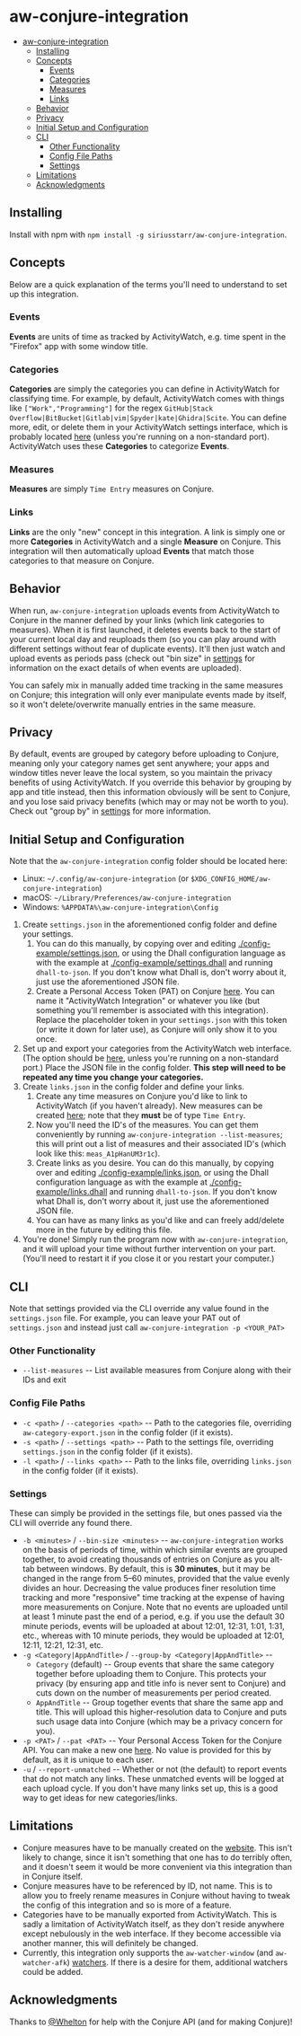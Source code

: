 # aw-conjure-integration

* [aw-conjure-integration](#aw-conjure-integration)
  * [Installing](#installing)
  * [Concepts](#concepts)
    * [Events](#events)
    * [Categories](#categories)
    * [Measures](#measures)
    * [Links](#links)
  * [Behavior](#behavior)
  * [Privacy](#privacy)
  * [Initial Setup and Configuration](#initial-setup-and-configuration)
  * [CLI](#cli)
    * [Other Functionality](#other-functionality)
    * [Config File Paths](#config-file-paths)
    * [Settings](#settings)
  * [Limitations](#limitations)
  * [Acknowledgments](#acknowledgments)

## Installing

Install with npm with `npm install -g siriusstarr/aw-conjure-integration`.

## Concepts

Below are a quick explanation of the terms you'll need to understand to set up
this integration.

### Events

**Events** are units of time as tracked by ActivityWatch, e.g. time spent in the
"Firefox" app with some window title.

### Categories

**Categories** are simply the categories you can define in ActivityWatch for
classifying time.  For example, by default, ActivityWatch comes with things like
`["Work","Programming"]` for the regex
`GitHub|Stack Overflow|BitBucket|Gitlab|vim|Spyder|kate|Ghidra|Scite`.
You can define more, edit, or delete them in your ActivityWatch settings
interface, which is probably located [here](http://localhost:5600/#/settings)
(unless you're running on a non-standard port).  ActivityWatch uses these
**Categories** to categorize **Events**.

### Measures

**Measures** are simply `Time Entry` measures on Conjure.

### Links

**Links** are the only "new" concept in this integration.  A link is simply one
or more **Categories** in ActivityWatch and a single **Measure** on Conjure.
This integration will then automatically upload **Events** that match those
categories to that measure on Conjure.

## Behavior

When run, `aw-conjure-integration` uploads events from ActivityWatch to Conjure
in the manner defined by your links (which link categories to measures).  When
it is first launched, it deletes events back to the start of your current local
day and reuploads them (so you can play around with different settings without
fear of duplicate events).  It'll then just watch and upload events as periods
pass (check out "bin size" in [settings](#settings) for information on the exact
details of when events are uploaded).

You can safely mix in manually added time tracking in the same measures on
Conjure; this integration will only ever manipulate events made by itself, so it
won't delete/overwrite manually entries in the same measure.

## Privacy

By default, events are grouped by category before uploading to Conjure, meaning
only your category names get sent anywhere; your apps and window titles never
leave the local system, so you maintain the privacy benefits of using
ActivityWatch.  If you override this behavior by grouping by app and title
instead, then this information obviously will be sent to Conjure, and you lose
said privacy benefits (which may or may not be worth to you).  Check out "group
by" in [settings](#settings) for more information.

## Initial Setup and Configuration

Note that the `aw-conjure-integration` config folder should be located here:

* Linux: `~/.config/aw-conjure-integration` (or
  `$XDG_CONFIG_HOME/aw-conjure-integration`)
* macOS: `~/Library/Preferences/aw-conjure-integration`
* Windows: `%APPDATA%\aw-conjure-integration\Config`

1. Create `settings.json` in the aforementioned config folder and define your
   settings.
   1. You can do this manually, by copying over and editing
      [./config-example/settings.json](./config-example/settings.json), or using
      the Dhall configuration language as with the example at
      [./config-example/settings.dhall](./config-example/settings.dhall) and
      running `dhall-to-json`.  If you don't know what Dhall is, don't worry
      about it, just use the aforementioned JSON file.
   2. Create a Personal Access Token (PAT) on Conjure
      [here](https://conjure.so/settings/api).  You can name it "ActivityWatch
      Integration" or whatever you like (but something you'll remember is
      associated with this integration).  Replace the placeholder token in your
      `settings.json` with this token (or write it down for later use), as
      Conjure will only show it to you once.
2. Set up and export your categories from the ActivityWatch web interface. (The
   option should be [here](http://localhost:5600/#/settings), unless you're
   running on a non-standard port.)  Place the JSON file in the config folder.
   **This step will need to be repeated any time you change your categories.**
3. Create `links.json` in the config folder and define your links.
   1. Create any time measures on Conjure you'd like to link to ActivityWatch
   (if you haven't already).  New measures can be created
   [here](https://conjure.so/measures/new); note that they **must** be of type
   `Time Entry`.
   2. Now you'll need the ID's of the measures.  You can get them conveniently
      by running `aw-conjure-integration --list-measures`; this will print out a
      list of measures and their associated ID's (which look like this:
      `meas_A1pHanUM3r1c`).
   3. Create links as you desire.  You can do this manually, by copying over and
      editing [./config-example/links.json](./config-example/links.json), or
      using the Dhall configuration language as with the example at
      [./config-example/links.dhall](./config-example/links.dhall) and
      running `dhall-to-json`.  If you don't know what Dhall is, don't worry
      about it, just use the aforementioned JSON file.
   4. You can have as many links as you'd like and can freely add/delete more
      in the future by editing this file.
4. You're done!  Simply run the program now with `aw-conjure-integration`, and
   it will upload your time without further intervention on your part.  (You'll
   need to restart it if you close it or you restart your computer.)

## CLI

Note that settings provided via the CLI override any value found in the
`settings.json` file.  For example, you can leave your PAT out of
`settings.json` and instead just call `aw-conjure-integration -p <YOUR_PAT>`

### Other Functionality

* `--list-measures` -- List available measures from Conjure along with their IDs and exit

### Config File Paths

* `-c <path>` / `--categories <path>` -- Path to the categories file, overriding
  `aw-category-export.json` in the config folder (if it exists).
* `-s <path>` / `--settings <path>` -- Path to the settings file, overriding
  `settings.json` in the config folder (if it exists).
* `-l <path>` / `--links <path>` -- Path to the links file, overriding
  `links.json` in the config folder (if it exists).

### Settings

These can simply be provided in the settings file, but ones passed via the CLI
will override any found there.

* `-b <minutes>` / `--bin-size <minutes>` -- `aw-conjure-integration` works on
  the basis of periods of time, within which similar events are grouped
  together, to avoid creating thousands of entries on Conjure as you alt-tab
  between windows.  By default, this is **30 minutes**, but it may be changed in
  the range from 5–60 minutes, provided that the value evenly divides an hour.
  Decreasing the value produces finer resolution time tracking and more
  "responsive" time tracking at the expense of having more measurements on
  Conjure.  Note that no events are uploaded until at least 1 minute past the
  end of a period, e.g. if you use the default 30 minute periods, events will be
  uploaded at about 12:01, 12:31, 1:01, 1:31, etc., whereas with 10 minute
  periods, they would be uploaded at 12:01, 12:11, 12:21, 12:31, etc.
* `-g <Category|AppAndTitle>` / `--group-by <Category|AppAndTitle>` --
  * `Category` (default) -- Group events that share the same category together
    before uploading them to Conjure.  This protects your privacy (by ensuring
    app and title info is never sent to Conjure) and cuts down on the number of
    measurements per period created.
  * `AppAndTitle` -- Group together events that share the same app and title.
    This will upload this higher-resolution data to Conjure and puts such usage
    data into Conjure (which may be a privacy concern for you).
* `-p <PAT>` / `--pat <PAT>` -- Your Personal Access Token for the Conjure API.
  You can make a new one [here](https://conjure.so/settings/api).  No value is
  provided for this by default, as it is unique to each user.
* `-u` / `--report-unmatched` -- Whether or not (the default) to report events
  that do not match any links. These unmatched events will be logged at each
  upload cycle.  If you don't have many links set up, this is a good way to get
  ideas for new categories/links.

## Limitations

* Conjure measures have to be manually created on the
  [website](https://conjure.so/measures/new).  This isn't likely to change,
  since it isn't something that one has to do terribly often, and it doesn't
  seem it would be more convenient via this integration than in Conjure itself.
* Conjure measures have to be referenced by ID, not name.  This is to allow you
  to freely rename measures in Conjure without having to tweak the config of
  this integration and so is more of a feature.
* Categories have to be manually exported from ActivityWatch.  This is sadly a
  limitation of ActivityWatch itself, as they don't reside anywhere except
  nebulously in the web interface.  If they become accessible via another
  manner, this will definitely be changed.
* Currently, this integration only supports the `aw-watcher-window` (and
  `aw-watcher-afk`)
  [watchers](https://docs.activitywatch.net/en/latest/watchers.html).  If there
  is a desire for them, additional watchers could be added.

## Acknowledgments

Thanks to [@Whelton](https://github.com/Whelton) for help with the Conjure API
(and for making Conjure)!
